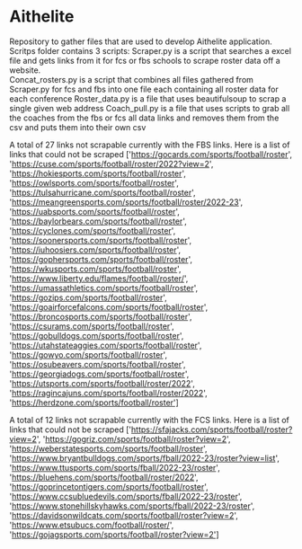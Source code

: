 # Aithelite
Repository to gather files that are used to develop Aithelite application. 
Scritps folder contains 3 scripts:
  Scraper.py is a script that searches a excel file and gets links from it for fcs or fbs schools to scrape roster data off a website.  
  Concat_rosters.py is a script that combines all files gathered from Scraper.py for fcs and fbs into one file each containing all roster data for each conference
  Roster_data.py is a file that uses beautifulsoup to scrap a single given web address
  Coach_pull.py is a file that uses scripts to grab all the coaches from the fbs or fcs all data links and removes them from the csv and puts them into their own csv
  
A total of  27  links not scrapable currently with the FBS links.
Here is a list of links that could not be scraped ['https://gocards.com/sports/football/roster', 'https://cuse.com/sports/football/roster/2022?view=2', 'https://hokiesports.com/sports/football/roster', 'https://owlsports.com/sports/football/roster', 'https://tulsahurricane.com/sports/football/roster', 'https://meangreensports.com/sports/football/roster/2022-23', 'https://uabsports.com/sports/football/roster', 'https://baylorbears.com/sports/football/roster', 'https://cyclones.com/sports/football/roster', 'https://soonersports.com/sports/football/roster', 'https://iuhoosiers.com/sports/football/roster', 'https://gophersports.com/sports/football/roster', 'https://wkusports.com/sports/football/roster', 'https://www.liberty.edu/flames/football/roster/', 'https://umassathletics.com/sports/football/roster', 'https://gozips.com/sports/football/roster', 'https://goairforcefalcons.com/sports/football/roster', 'https://broncosports.com/sports/football/roster', 'https://csurams.com/sports/football/roster', 'https://gobulldogs.com/sports/football/roster', 'https://utahstateaggies.com/sports/football/roster', 'https://gowyo.com/sports/football/roster', 'https://osubeavers.com/sports/football/roster', 'https://georgiadogs.com/sports/football/roster', 'https://utsports.com/sports/football/roster/2022', 'https://ragincajuns.com/sports/football/roster/2022', 'https://herdzone.com/sports/football/roster']

A total of  12  links not scrapable currently with the FCS links.
Here is a list of links that could not be scraped ['https://sfajacks.com/sports/football/roster?view=2', 'https://gogriz.com/sports/football/roster?view=2', 'https://weberstatesports.com/sports/football/roster', 'https://www.bryantbulldogs.com/sports/fball/2022-23/roster?view=list', 
'https://www.ttusports.com/sports/fball/2022-23/roster', 'https://bluehens.com/sports/football/roster/2022', 'https://goprincetontigers.com/sports/football/roster', 'https://www.ccsubluedevils.com/sports/fball/2022-23/roster', 'https://www.stonehillskyhawks.com/sports/fball/2022-23/roster', 'https://davidsonwildcats.com/sports/football/roster?view=2', 'https://www.etsubucs.com/football/roster/', 'https://gojagsports.com/sports/football/roster?view=2']
